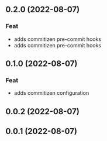 ## 0.2.0 (2022-08-07)

### Feat

- adds commitizen pre-commit hooks
- adds commitizen pre-commit hooks

## 0.1.0 (2022-08-07)

### Feat

- adds commitizen configuration

## 0.0.2 (2022-08-07)

## 0.0.1 (2022-08-07)
